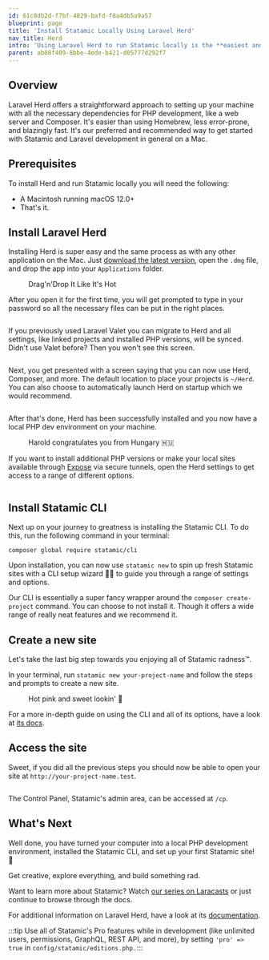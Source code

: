 ```yaml
---
id: 61c8db2d-f7bf-4829-bafd-f8a4db5a9a57
blueprint: page
title: 'Install Statamic Locally Using Laravel Herd'
nav_title: Herd
intro: 'Using Laravel Herd to run Statamic locally is the **easiest and fastest way** to get started with the best CMS. It is also very **beginner-friendly**.'
parent: ab08f409-8bbe-4ede-b421-d05777d292f7
---
```

## Overview

Laravel Herd offers a straightforward approach to setting up your machine with all the necessary dependencies for PHP development, like a web server and Composer. It's easier than using Homebrew, less error-prone, and blazingly fast. It's our preferred and recommended way to get started with Statamic and Laravel development in general on a Mac.

## Prerequisites

To install Herd and run Statamic locally you will need the following:

- A Macintosh running macOS 12.0+
- That's it.

## Install Laravel Herd

Installing Herd is super easy and the same process as with any other application on the Mac. Just [download the latest version](https://herd.laravel.com/download), open the `.dmg` file, and drop the app into your `Applications` folder.

<figure>
    <img src="/img/herd-dmg-finder.jpg" alt="">
    <figcaption>Drag'n'Drop It Like It's Hot </figcaption>
</figure>

After you open it for the first time, you will get prompted to type in your password so all the necessary files can be put in the right places.

<figure>
    <img src="/img/herd-password-prompt.jpg" alt="">
</figure>

If you previously used Laravel Valet you can migrate to Herd and all settings, like linked projects and installed PHP versions, will be synced. Didn't use Valet before? Then you won't see this screen.

<figure>
    <img src="/img/herd-valet-detected.jpg" alt="">
</figure>

Next, you get presented with a screen saying that you can now use Herd, Composer, and more. The default location to place your projects is `~/Herd`. You can also choose to automatically launch Herd on startup which we would recommend.

<figure>
    <img src="/img/herd-installation-success.jpg" alt="">
</figure>

After that's done, Herd has been successfully installed and you now have a local PHP dev environment on your machine.

<figure>
    <img src="/img/herd-menu-bar-item.jpg" alt="">
    <figcaption>Harold congratulates you from Hungary 🇭🇺</figcaption>
</figure>

If you want to install additional PHP versions or make your local sites available through [Expose](http://expose.dev/) via secure tunnels, open the Herd settings to get access to a range of different options.

<figure>
    <img src="/img/herd-settings-php-versions.jpg" alt="">
</figure>

## Install Statamic CLI

Next up on your journey to greatness is installing the Statamic CLI. To do this, run the following command in your terminal:

``` shell
composer global require statamic/cli
```

Upon installation, you can now use `statamic new` to spin up fresh Statamic sites with a CLI setup wizard 🧙‍♂️ to guide you through a range of settings and options.

Our CLI is essentially a super fancy wrapper around the `composer create-project` command. You can choose to not install it. Though it offers a wide range of really neat features and we recommend it.

## Create a new site

Let's take the last big step towards you enjoying all of Statamic radness™.

In your terminal, run `statamic new your-project-name` and follow the steps and prompts to create a new site.

<figure>
    <img src="/img/herd-statamic-cli.jpg" alt="">
    <figcaption>Hot pink and sweet lookin' 💅</figcaption>
</figure>

For a more in-depth guide on using the CLI and all of its options, have a look at [its docs](/cli).

## Access the site

Sweet, if you did all the previous steps you should now be able to open your site at  `http://your-project-name.test`.

<figure>
    <img src="/img/herd-fresh-statamic-site.jpg" alt="">
</figure>

The Control Panel, Statamic's admin area, can be accessed at `/cp`.

## What's Next

Well done, you have turned your computer into a local PHP development environment, installed the Statamic CLI, and set up your first Statamic site! 🎉

Get creative, explore everything, and build something rad.

Want to learn more about Statamic? Watch [our series on Laracasts](https://laracasts.com/series/learn-statamic-with-jack) or just continue to browse through the docs.

For additional information on Laravel Herd, have a look at its [documentation](https://herd.laravel.com/docs).

:::tip
Use all of Statamic's Pro features while in development (like unlimited users, permissions, GraphQL, REST API, and more), by setting `'pro' => true` in `config/statamic/editions.php`.
:::
